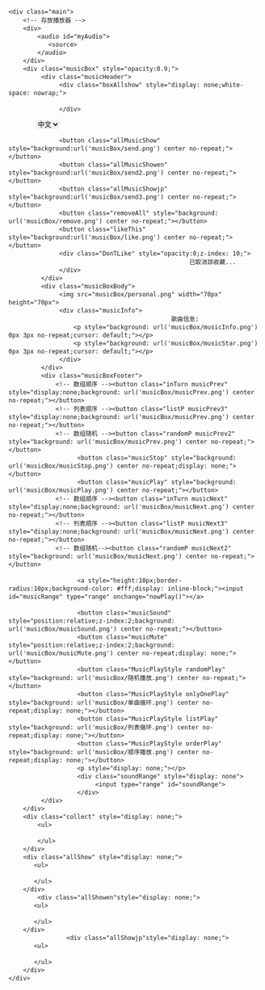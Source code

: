 <!DOCTYPE html>
<html>
<head>
<title>personal_music.html</title>

<meta name="keywords" content="keyword1,keyword2,keyword3">
<meta name="description" content="this is my page">
<meta name="content-type" content="text/html; charset=UTF-8">

<!--<link rel="stylesheet" type="text/css" href="./styles.css">-->
<style type="text/css">
*{border:0;margin: 0;padding: 0}
body{
  background-image:url('image/element.jpg');
  background-size:cover;
}
label { 
    color:white; 
} 
/* div main */
.main{
  padding: 50px 0px 0px 30px;
}
/* bar  */
.musicBoxFooter a input[type='range']{
  -webkit-appearance: none;
  border-radius:20px;
  cursor: pointer;
  position: relative;
  top:-5px;
  width: 120px;
  background:url('music_img/track.png')  no-repeat;
  background-size:0% 100%;
}
/* bar roller */
.musicBoxFooter input[type='range']::-webkit-slider-thumb {
	-webkit-appearance: none;
}
/* bar  */
.musicBoxFooter a input[type='range']::-webkit-slider-runnable-track {
	height: 12px;
    border-radius: 10px; /*round coner*/
    box-shadow: 0 1px 1px #def3f8, inset 0 .125em .125em #0d1112; /*shadow*/
}
.musicBoxFooter input[type='range']:focus {
	outline: none;
}
.musicBoxFooter a input[type=range]::-webkit-slider-thumb {
    -webkit-appearance: none;
    height: 12px;
    width: 12px;
    margin-top: 0px; /*使滑块超出轨道部分的偏移量相等*/
    background: #ffffff; 
    border-radius: 50%; /*外观设置为圆形*/
    border: solid 0.125em rgba(205, 224, 230, 0.5); /*设置边框*/
    box-shadow: 0 .125em .125em #3b4547; /*添加底部阴影*/
    opacity:0.01;
}
/* musicbox */
.musicBox{
   width: 290px;
   height:144px;
   background-color: #404040;
   border-radius: 12px;
   box-shadow: 2px 2px black;
}

/* musicbox head */
.musicHeader{
   height: 40px;
   line-height: 60px;
   text-align: left;
   padding: 0px 20px;
}
.musicHeader button{
   display: inline-block;
   width: 25px;
   height:25px;
   outline: 0;
   cursor: pointer;
}
/* box top */
.boxAllshow{
   width: 130px;
   line-height: 20px;
   background-color: #36c;
   font:15px 'PMingLiU';
   color:#fff;
   border-radius: 5px;
   position:absolute;
   left:245px;
   top:45px;
}
.DonTLike{
   position:absolute;
   left:380px;top:60px;
   font:14px 'PMingLiU';
   width: 120px;
   height:30px;
   line-height: 30px;
   background-color: #36c;
   color:#fff;
   border-radius: 5px;
}

/* box body */
.musicBoxBody{
   height: 70px;
   padding: 0px 10px; 
}
.musicBoxBody img{
   border-radius: 70px;
   cursor: pointer;
}
.musicBoxBody div{
    white-space: nowrap;
    overflow: hidden;
    text-overflow: ellipsis;
    max-width: 160px;
   display: inline-block;
   color:white;
   font-family: 'PMingLiU';
   font-size:14px;
   margin-left: 15px;
   position: relative;
   top:-12px;
}
.musicBoxBody div p{
   display: block;
   height:16px;
   padding-left:15px;
   overflow: hidden;
}
/* box footer */
.musicBoxFooter{
   padding: 10px 0px 10px 10px;
   position: relative;
}
.musicBoxFooter button{
   display: inline-block;
   width: 20px;
   height:20px;
   background-color: #ccc;
   outline: 0;
   cursor: pointer;
}
/* sound range div */
.soundRange{
   position:relative;
   top:-58px;
   left:176px;
   
   width: 90px;
   height:20px;
   line-height:18px;
   background-color: #666;
   border-radius: 3px;
   transform: rotate(-90deg);
   -ms-transform: rotate(-90deg);		
   -webkit-transform: rotate(-90deg);
   -o-transform: rotate(-90deg);		
   -moz-transform: rotate(-90deg);
   z-index: 0;
}

/* sound range */
.soundRange input[type='range']{
   width:60px;
   margin-left:25px; 
   -webkit-appearance: none;
   border-radius:10px;
   cursor: pointer;
   background:url('music_img/track.png')  no-repeat;
   background-size:0% 100%;
}
.soundRange>input[type='range']::-webkit-slider-runnable-track {
	height: 10px;
    border-radius: 10px; 
    box-shadow: 0 1px 1px #def3f8, inset 0 .125em .125em #0d1112; 
}
/* -------------------volune silde---------------------- */
.soundRange input[type=range]::-webkit-slider-thumb {
    -webkit-appearance: none;
    height: 12px;
    width: 12px;
    margin-top: 0px; 
    background: #ffffff; 
    border-radius: 50%; 
    border: solid 0.125em rgba(205, 224, 230, 0.5); 
    box-shadow: 0 .125em .125em #3b4547; 
}

.musicBoxFooter p{
   position: absolute;
   top:-5px;
   right:0px;
   font:15px 'Microsoft JhengHei';
   background-color: #fff;
   border-radius: 3px;
}
/* collect box */
.collect{
    white-space: nowrap;
    overflow: hidden;
    text-overflow: ellipsis;
    max-width: 300px;
   width: 280px;
   height:340px;
   padding:10px 0px;
   background-color: #404040;
   border-radius: 12px;
   box-shadow: 1px 2px black;
   font:16px 'PMingLiU';
   overflow: auto;
}
.collect ul{
   list-style-type: none;
}
.collect ul li{
   height:30px;
   line-height: 30px;
   color:#22CF72;
   border-radius: 12px;
   cursor: pointer;
   overflow: hidden;
   border-bottom: 1px solid #88f; 
   transition:background 1s linear;
   }
.collect ul li img{
   position: relative;
   left:10px;
   top:3px;
   width: 15px;
   height:15px;
   cursor: pointer;
}
.collect ul li a{
   display: inline-block;
   width: 150px;
   padding-left: 20px;
}
.collect ul li:HOVER {
	background-color: #B6C6D5;
	color:#a11;
}
/* show ch music */
.allShow{
   padding:10px 0px;
   position:absolute;
   right:670px;
   top:50px;
   width: 300px;
   height:483px;
   background-color: #404040;
   border-radius: 5px;
   box-shadow: 1px 2px black;
   font:16px 'PMingLiU';
   overflow: auto;
}
.allShow ul{
   list-style-type: none;
}

.allShow ul li{
   height:30px;
   line-height: 30px;
   color:#22CF72;
   border-radius: 12px;
   cursor: pointer;
   overflow: hidden;
   border-bottom: 1px solid #88f; 
   transition:background 1s linear;
   }
.allShow ul li a{
   display: inline-block;
   width: 160px;
   padding-left: 10px;
}
.allShow ul li i{
   margin-left: 15px;
}
.allShow ul li:HOVER {
	background-color: #B6C6D5;
	color:#a11;
}
	/*all show en*/

.allShowen{
    white-space: nowrap;
    overflow: hidden;
    text-overflow: ellipsis;
    max-width: 300px;
   padding:10px 0px;
   position:absolute;
   right:350px;
   top:50px;
   width: 300px;
   height:483px;
   background-color: #404040;
   border-radius: 5px;
   box-shadow: 1px 2px black;
   font:16px 'PMingLiU';
   overflow: auto;
}

.allShowen ul{
   list-style-type: none;
}

.allShowen ul li{
   height:30px;
   line-height: 30px;
   color:#22CF72;
   border-radius: 12px;
   cursor: pointer;
   overflow: hidden;
   border-bottom: 1px solid #88f; 
   transition:background 1s linear;
   }
.allShowen ul li a{
   display: inline-block;
   width: 160px;
   padding-left: 10px;
}
.allShowen ul li i{
   margin-left: 15px;
}
.allShowen ul li:HOVER {
	background-color: #B6C6D5;
	color:#a11;
}
/**/
	/*all show jp*/

.allShowjp{
    white-space: nowrap;
    overflow: hidden;
    text-overflow: ellipsis;
    max-width: 300px;
   padding:10px 0px;
   position:absolute;
   right:10px;
   top:50px;
   width: 320px;
   height:483px;
   background-color: #404040;
   border-radius: 5px;
   box-shadow: 1px 2px black;
   font:16px 'PMingLiU';
   overflow: auto;
}

.allShowjp ul{
   list-style-type: none;
}

.allShowjp ul li{
   height:30px;
   line-height: 30px;
   color:#22CF72;
   border-radius: 12px;
   cursor: pointer;
   overflow: hidden;
   border-bottom: 1px solid #88f; 
   transition:background 1s linear;
   }
.allShowjp ul li a{
   display: inline-block;
   width: 180px;
   padding-left: 10px;
}
.allShowjp ul li i{
   margin-left: 15px;
}
.allShowjp ul li:HOVER {
	background-color: #B6C6D5;
	color:#a11;
}

/* 滚动条样式 */
/* 设置滚动条的样式 */
::-webkit-scrollbar {
    width: 12px;
}
/* 滚动槽 */
::-webkit-scrollbar-track {
    -webkit-box-shadow: inset 0 0 6px rgba(0,0,0,0.3);
    border-radius: 10px;
    overflow: hidden;
}
/* 滚动条滑块 */
::-webkit-scrollbar-thumb {
    border-radius: 20px;
    background: rgba(255,227,132,0.5);
    -webkit-box-shadow: inset 0 0 6px rgba(0,0,0,0.5);
}
::-webkit-scrollbar-thumb:window-inactive {
    background: rgba(255,0,0,0.4);
}
</style>
<script type="text/javascript" src="jQuery/jquery-1.6.4.min.js"></script>
<script type="text/javascript">
   $(function(){
      var musicList=["LOCAL.mp3","走到飛.mp3","每天都是生日.mp3","幹大事.mp3","差不多姑娘.mp3","消愁.mp3","像我這樣的人.mp3","你敢不敢.mp3","小右你是我的女朋友.mp3","Lydia.mp3","月牙灣.mp3","阿拉斯加海湾.mp3","那些年.mp3","時間煮雨.mp3","指望.mp3","Dear Life.mp3","浮誇.mp3","途中.mp3","因為愛情.mp3","認真的雪.mp3","牽心萬苦.mp3","於是長大了以後.mp3","忍者.mp3","夜曲.mp3","可愛女人.mp3","摩天動物園.mp3","佛系少女.mp3","隱形的翅膀.mp3","熱愛105°C的你.mp3","越來越好玩.mp3","沒了妳.mp3,"不是因為天氣晴朗才愛你.mp3];
      var musicStar=["玖壹壹","走到飛","187","頑童MJ116","G.E.M.鄧紫棋","毛不易","毛不易","李芷婷","小右","飛兒樂團","飛兒樂團","菲道爾","胡夏","郁可為","郁可為","郁可為","陳奕迅","黃美珍","陳奕迅","薛之謙","謝和弦","謝和弦","周杰倫","周杰倫","周杰倫","鄧紫棋","馮提莫","張紹涵","阿肆","PYC","高爾軒","王榆諼"]
       var musicListen=["Forever After All.mp3","Cardigan.mp3","Memories.mp3","Shallow.mp3","YOU&I.mp3","Lost Cause.mp3","bad guy.mp3","lovely.mp3","Breathless.mp3","How Far I'll Go.mp3","Speechless.mp3","Flashlight.mp3","Skyscraper.mp3","Firework.mp3","Titanium.mp3","I Wrote a Song Using Only Hate Comments 2.mp3","Peaches.mp3","Hold On.mp3","Yummy.mp3","Lonely.mp3","Intentions.mp3","Purpose.mp3"];
      var musicStaren=["Luke Combs","Taylor Swift","Maroon 5","Lady Gaga,Bradley Cooper","J.R.A","Billie Eilish","Billie Eilish","Billie Eilish,Khalid","Shayne Ward","Alessia Cara","Naomi Scott","Jessie J","Demi Lovato","Madilyn Bailey","Madilyn Bailey","Madilyn Bailey","Justin Bieber","Justin Bieber","Justin Bieber","Justin Bieber","Justin Bieber","Justin Bieber"];
	  var musicListjp=["us.mp3","Prover.mp3","Who I Am.mp3","Tell me.mp3","Drown.mp3","The Love We've Made.mp3","夜に駆ける.mp3","群青.mp3","怪物.mp3","シャルル.mp3","蝶々結び.mp3","Ref rain.mp3","Rokutouseino Yoru.mp3","さよならの今日に.mp3","Remember the Days We're Talking Rubbish in the Twilight.mp3","貓.mp3"];
      var musicStarjp=["Milet","Milet","Milet","Milet","Milet","Milet","YOASOBI","YOASOBI","YOASOBI","バルーン","Aimer","Aimer","Aimer","Aimyon","Aimyon","DISH"];
	  var totallist=[musicList,musicListen,musicListjp];
	  var totalstarlist=[musicStar,musicStaren,musicStarjp];
	  var myAudio=document.getElementById("myAudio");
      myAudio.volume=document.getElementById("soundRange").value/100;
      var nowMusicNum=0;
	  var totalNum=50;
	  var totalNumen=21;
	  var totalNumjp=15;
      //default play first song 
      $("#myAudio source").attr("src","music/"+(musicList[nowMusicNum])+"");
      //display song info
      $(".musicInfo p:eq(0)").text(musicList[nowMusicNum]);/* 歌曲信息 */
      $(".musicInfo p:eq(1)").text(musicStar[nowMusicNum]);/* 歌手信息 */
	  //$(".listPlay").trigger("click");
	  randomTime1=setInterval(function(){
             if(myAudio.currentTime==myAudio.duration){
                 $(".musicNext2").trigger("click");
               }
            },100); 
	  $(".listtype").change(function() {
	  myAudio.pause();
         $(".musicStop").hide();
         $(".musicPlay").show();
	  	  var nameElement = document.getElementById("listtype");
		var listtype = nameElement.value;
		if(listtype=="ch")
		{
		nowMusicNum=0;
		      //default play first song 
		$("#myAudio source").attr("src","music/"+(musicList[nowMusicNum])+"");
		//display song info
		$(".musicInfo p:eq(0)").text(musicList[nowMusicNum]);/* 歌曲信息 */
		$(".musicInfo p:eq(1)").text(musicStar[nowMusicNum]);/* 歌手信息 */
		myAudio.load()
		}
		if(listtype=="en")
		{
		nowMusicNum=0;
		      //default play first song 
		$("#myAudio source").attr("src","music/"+(musicListen[nowMusicNum])+"");
		//display song info
		$(".musicInfo p:eq(0)").text(musicListen[nowMusicNum]);/* 歌曲信息 */
		$(".musicInfo p:eq(1)").text(musicStaren[nowMusicNum]);/* 歌手信息 */
		myAudio.load();
		}
	  	if(listtype=="jp")
		{
		nowMusicNum=0;
		      //default play first song 
		$("#myAudio source").attr("src","music/"+(musicListjp[nowMusicNum])+"");
		//display song info
		$(".musicInfo p:eq(0)").text(musicListjp[nowMusicNum]);/* 歌曲信息 */
		$(".musicInfo p:eq(1)").text(musicStarjp[nowMusicNum]);/* 歌手信息 */
		myAudio.load()
		}
		if(listtype=="self")
		{
         var listLi=$(".collect ul li").length;
         nowMusicNum=0;
         if(listLi==0){/* no收藏 */
		 alert("收藏為空");
		 nameElement.value="ch";
		$("#myAudio source").attr("src","music/"+(musicList[nowMusicNum])+"");
		//display song info
		$(".musicInfo p:eq(0)").text(musicList[nowMusicNum]);/* 歌曲信息 */
		$(".musicInfo p:eq(1)").text(musicStar[nowMusicNum]);/* 歌手信息 */
		myAudio.load()
         }else{

               var musicSrc=$(".collect ul li").eq(nowListliNum).children("a").text();
               $("#myAudio source").attr("src","music/"+musicSrc+"");
               
               $(".musicInfo p:eq(0)").text($(".collect ul li").eq(nowListliNum).children("a").text())
               $(".musicInfo p:eq(1)").text($(".collect ul li").eq(nowListliNum).children("span").text())
               myAudio.load();
         } 
		}
		});
	     /* click play button */
      $(".musicPlay").click(function(){
         $(this).hide();
         $(".musicStop").show();
         myAudio.play();
         /* ------------------同步進度條-------------------- */
         setInterval(function(){
             var myAudio=document.getElementById("myAudio");   //
             var musicRange=document.getElementById("musicRange");  //進度條
             var ValueTime=(myAudio.currentTime/myAudio.duration)*100;
             document.getElementById("musicRange").value=ValueTime;
             musicRange.style.backgroundSize=ValueTime+"% 100%";},1000); 
      });
      $(".musicStop").click(function(){
         $(this).hide();
         $(".musicPlay").show();
         myAudio.pause();
      });
      
      /* 按上一首 */
      $(".musicPrev").click(function(){
         nowMusicNum--;
         
         if(nowMusicNum<0){
         nowMusicNum=totalNum;
         }
         $("#myAudio source").attr("src","music/"+(musicList[nowMusicNum])+"");/* 歌曲链接 */
         $(".musicInfo p:eq(0)").text(musicList[nowMusicNum]);/* 歌曲信息 */
         $(".musicInfo p:eq(1)").text(musicStar[nowMusicNum]);/* 歌手信息 */
         
         myAudio.load();
         $(".musicPlay").trigger("click");
      });
      //random按上一首
      $(".musicPrev2").click(function(){
         var randomNum=Math.random();
		var nameElement = document.getElementById("listtype");
		var listtype = nameElement.value;
		if(listtype =="ch")
		{
         var randomMusicNum=randomNum*musicList.length;
         var nowPlayNum=Math.floor(randomMusicNum);
         $("#myAudio source").attr("src","music/"+(musicList[nowPlayNum])+"");/* 歌曲链接 */
         $(".musicInfo p:eq(0)").text(musicList[nowPlayNum]);/* 歌曲信息 */
         $(".musicInfo p:eq(1)").text(musicStar[nowPlayNum]);/* 歌手信息 */      
         myAudio.load();
         $(".musicPlay").trigger("click");
		 }
		if(listtype =="en")
		{
         var randomMusicNum=randomNum*musicListen.length;
         var nowPlayNum=Math.floor(randomMusicNum);
         $("#myAudio source").attr("src","music/"+(musicListen[nowPlayNum])+"");/* 歌曲链接 */
         $(".musicInfo p:eq(0)").text(musicListen[nowPlayNum]);/* 歌曲信息 */
         $(".musicInfo p:eq(1)").text(musicStaren[nowPlayNum]);/* 歌手信息 */      
         myAudio.load();
         $(".musicPlay").trigger("click");
		 }
		if(listtype =="jp")
		{
         var randomMusicNum=randomNum*musicListjp.length;
         var nowPlayNum=Math.floor(randomMusicNum);
         $("#myAudio source").attr("src","music/"+(musicListjp[nowPlayNum])+"");/* 歌曲链接 */
         $(".musicInfo p:eq(0)").text(musicListjp[nowPlayNum]);/* 歌曲信息 */
         $(".musicInfo p:eq(1)").text(musicStarjp[nowPlayNum]);/* 歌手信息 */      
         myAudio.load();
         $(".musicPlay").trigger("click");
		 }
		if(listtype =="self")
		{
		 var listLi=$(".collect ul li").length;
         var randomMusicNum=randomNum*listLi;
         var nowPlayNum=Math.floor(randomMusicNum);
          var musicSrc=$(".collect ul li").eq(nowPlayNum).children("a").text();
         $("#myAudio source").attr("src","music/"+musicSrc+"");
               
          $(".musicInfo p:eq(0)").text($(".collect ul li").eq(nowPlayNum).children("a").text())
         $(".musicInfo p:eq(1)").text($(".collect ul li").eq(nowPlayNum).children("span").text())
         myAudio.load();
         $(".musicPlay").trigger("click");
		 }
      });
      /* 列表循環下的上一首 */
      
      var nowListliNum=0;
      $(".musicPrev3").click(function(){
		nowListliNum--;
	    var nameElement = document.getElementById("listtype");
		var listtype = nameElement.value;
		if(listtype =="self")
		{
         var listLi=$(".collect ul li").length;
         if(listLi==0){/* no收藏 */
			alert("收藏為空")
         }else{
            if(nowListliNum<=-1){
               nowListliNum=listLi-1;
               }
               var musicSrc=$(".collect ul li").eq(nowListliNum).children("a").text();
               $("#myAudio source").attr("src","music/"+musicSrc+"");
               
               $(".musicInfo p:eq(0)").text($(".collect ul li").eq(nowListliNum).children("a").text())
               $(".musicInfo p:eq(1)").text($(".collect ul li").eq(nowListliNum).children("span").text())
         }
         myAudio.load();
         $(".musicPlay").trigger("click");
		 }
		if(listtype =="cn")
		{
            if(nowListliNum<=-1){
               nowListliNum=totalNum;
               }
         
         $("#myAudio source").attr("src","music/"+(musicList[nowListliNum])+"");/* 歌曲链接 */
         $(".musicInfo p:eq(0)").text(musicList[nowListliNum]);/* 歌曲信息 */
         $(".musicInfo p:eq(1)").text(musicStar[nowListliNum]);/* 歌手信息 */
         
         myAudio.load();
         $(".musicPlay").trigger("click");
		 }
		if(listtype =="en")
		{
            if(nowListliNum<=-1){
               nowListliNum=totalNumen;
               }
         
         $("#myAudio source").attr("src","music/"+(musicListen[nowListliNum])+"");/* 歌曲链接 */
         $(".musicInfo p:eq(0)").text(musicListen[nowListliNum]);/* 歌曲信息 */
         $(".musicInfo p:eq(1)").text(musicStaren[nowListliNum]);/* 歌手信息 */
         
         myAudio.load();
         $(".musicPlay").trigger("click");
		 }
		if(listtype =="jp")
		{
            if(nowListliNum<=-1){
               nowListliNum=totalNumjp;
               }
         
         $("#myAudio source").attr("src","music/"+(musicListjp[nowListliNum])+"");/* 歌曲链接 */
         $(".musicInfo p:eq(0)").text(musicListjp[nowListliNum]);/* 歌曲信息 */
         $(".musicInfo p:eq(1)").text(musicStarjp[nowListliNum]);/* 歌手信息 */
         
         myAudio.load();
         $(".musicPlay").trigger("click");
		 }
      });
      
      /* click下一首按紐 */
      $(".musicNext").click(function(){
         nowMusicNum++;
         var nameElement = document.getElementById("listtype");
		var listtype = nameElement.value;
		if(listtype =="ch")
		{
         if(nowMusicNum>totalNum){
         nowMusicNum=0;
         }
         
         $("#myAudio source").attr("src","music/"+(musicList[nowMusicNum])+"");/* 歌曲链接 */
         $(".musicInfo p:eq(0)").text(musicList[nowMusicNum]);/* 歌曲信息 */
         $(".musicInfo p:eq(1)").text(musicStar[nowMusicNum]);/* 歌手信息 */
         
         myAudio.load();
         $(".musicPlay").trigger("click");
		 }
		 if(listtype =="en")
		{
         if(nowMusicNum>totalNumen){
         nowMusicNum=0;
         }
         
         $("#myAudio source").attr("src","music/"+(musicListen[nowMusicNum])+"");/* 歌曲链接 */
         $(".musicInfo p:eq(0)").text(musicListen[nowMusicNum]);/* 歌曲信息 */
         $(".musicInfo p:eq(1)").text(musicStaren[nowMusicNum]);/* 歌手信息 */
         
         myAudio.load();
         $(".musicPlay").trigger("click");
		 }
		if(listtype =="jp")
		{
         if(nowMusicNum>totalNumjp){
         nowMusicNum=0;
         }
         
         $("#myAudio source").attr("src","music/"+(musicListjp[nowMusicNum])+"");/* 歌曲链接 */
         $(".musicInfo p:eq(0)").text(musicListjp[nowMusicNum]);/* 歌曲信息 */
         $(".musicInfo p:eq(1)").text(musicStarjp[nowMusicNum]);/* 歌手信息 */
         
         myAudio.load();
         $(".musicPlay").trigger("click");
		 }
		if(listtype =="self")////
		{
		var listLi=$(".collect ul li").length;
         if(nowMusicNum>listLi){
         nowMusicNum=0;
         }
          var musicSrc=$(".collect ul li").eq(nowMusicNum).children("a").text();
         $("#myAudio source").attr("src","music/"+musicSrc+"");
               
          $(".musicInfo p:eq(0)").text($(".collect ul li").eq(nowMusicNum).children("a").text())
         $(".musicInfo p:eq(1)").text($(".collect ul li").eq(nowMusicNum).children("span").text())
         myAudio.load();
         $(".musicPlay").trigger("click");
		 }
      });
      //random next
      
      $(".musicNext2").click(function(){
         var randomNum=Math.random();
		var nameElement = document.getElementById("listtype");
		var listtype = nameElement.value;
		if(listtype =="ch")
		{
         var randomMusicNum=randomNum*musicList.length;
         var nowPlayNum=Math.floor(randomMusicNum);
         $("#myAudio source").attr("src","music/"+(musicList[nowPlayNum])+"");/* 歌曲链接 */
         $(".musicInfo p:eq(0)").text(musicList[nowPlayNum]);/* 歌曲信息 */
         $(".musicInfo p:eq(1)").text(musicStar[nowPlayNum]);/* 歌手信息 */      
         myAudio.load();
         $(".musicPlay").trigger("click");
		 }
		if(listtype =="en")
		{
         var randomMusicNum=randomNum*musicListen.length;
         var nowPlayNum=Math.floor(randomMusicNum);
         $("#myAudio source").attr("src","music/"+(musicListen[nowPlayNum])+"");/* 歌曲链接 */
         $(".musicInfo p:eq(0)").text(musicListen[nowPlayNum]);/* 歌曲信息 */
         $(".musicInfo p:eq(1)").text(musicStaren[nowPlayNum]);/* 歌手信息 */      
         myAudio.load();
         $(".musicPlay").trigger("click");
		 }
		if(listtype =="jp")
		{
         var randomMusicNum=randomNum*musicListjp.length;
         var nowPlayNum=Math.floor(randomMusicNum);
         $("#myAudio source").attr("src","music/"+(musicListjp[nowPlayNum])+"");/* 歌曲链接 */
         $(".musicInfo p:eq(0)").text(musicListjp[nowPlayNum]);/* 歌曲信息 */
         $(".musicInfo p:eq(1)").text(musicStarjp[nowPlayNum]);/* 歌手信息 */      
         myAudio.load();
         $(".musicPlay").trigger("click");
		 }
		if(listtype =="self")
		{
		 var listLi=$(".collect ul li").length;
         var randomMusicNum=randomNum*listLi;
         var nowPlayNum=Math.floor(randomMusicNum);
          var musicSrc=$(".collect ul li").eq(nowPlayNum).children("a").text();
         $("#myAudio source").attr("src","music/"+musicSrc+"");
               
          $(".musicInfo p:eq(0)").text($(".collect ul li").eq(nowPlayNum).children("a").text())
         $(".musicInfo p:eq(1)").text($(".collect ul li").eq(nowPlayNum).children("span").text())
         myAudio.load();
         $(".musicPlay").trigger("click");
		 }
      });
      
      //list next
      $(".musicNext3").click(function(){
	  var nameElement = document.getElementById("listtype");
		var listtype = nameElement.value;
		if(listtype =="self")
		{
         var listLi=$(".collect ul li").length;
         nowListliNum++;
         if(listLi==0){/* no收藏 */
		 alert("收藏為空")
         }else{
            if(nowListliNum>=listLi){
               nowListliNum=0;
               }
               var musicSrc=$(".collect ul li").eq(nowListliNum).children("a").text();
               $("#myAudio source").attr("src","music/"+musicSrc+"");
               
               $(".musicInfo p:eq(0)").text($(".collect ul li").eq(nowListliNum).children("a").text())
               $(".musicInfo p:eq(1)").text($(".collect ul li").eq(nowListliNum).children("span").text())
               myAudio.load();
               $(".musicPlay").trigger("click");
         } 
		 }
		 if(listtype =="ch")
		{
         var listLi=$(".allShow ul li").length;
         nowListliNum++;
         if(listLi==0){/* no收藏 */
		 alert("收藏為空")
         }else{
            if(nowListliNum>=listLi){
               nowListliNum=0;
               }
               var musicSrc=$(".allShow ul li").eq(nowListliNum).children("a").text();
               $("#myAudio source").attr("src","music/"+musicSrc+"");
               
               $(".musicInfo p:eq(0)").text($(".allShow ul li").eq(nowListliNum).children("a").text())
               $(".musicInfo p:eq(1)").text($(".allShow ul li").eq(nowListliNum).children("span").text())
               myAudio.load();
               $(".musicPlay").trigger("click");
         } 
		 }
		 		 if(listtype =="en")
		{
         var listLi=$(".allShowen ul li").length;
         nowListliNum++;
         if(listLi==0){/* no收藏 */
		 alert("收藏為空")
         }else{
            if(nowListliNum>=listLi){
               nowListliNum=0;
               }
               var musicSrc=$(".allShowen ul li").eq(nowListliNum).children("a").text();
               $("#myAudio source").attr("src","music/"+musicSrc+"");
               
               $(".musicInfo p:eq(0)").text($(".allShowen ul li").eq(nowListliNum).children("a").text())
               $(".musicInfo p:eq(1)").text($(".allShowen ul li").eq(nowListliNum).children("span").text())
               myAudio.load();
               $(".musicPlay").trigger("click");
         } 
		 }
		 if(listtype =="jp")
		{
         var listLi=$(".allShowjp ul li").length;
         nowListliNum++;
         if(listLi==0){/* no收藏 */
		 alert("收藏為空")
         }else{
            if(nowListliNum>=listLi){
               nowListliNum=0;
               }
               var musicSrc=$(".allShowjp ul li").eq(nowListliNum).children("a").text();
               $("#myAudio source").attr("src","music/"+musicSrc+"");
               
               $(".musicInfo p:eq(0)").text($(".allShowjp ul li").eq(nowListliNum).children("a").text())
               $(".musicInfo p:eq(1)").text($(".allShowjp ul li").eq(nowListliNum).children("span").text())
               myAudio.load();
               $(".musicPlay").trigger("click");
         } 
		 }
      });
      
         /* 点击音量切换到静音 */
         $(".musicSound").click(function(){
            $(this).hide()
            $(".musicMute").show();
            myAudio.muted=true;
            document.getElementById("soundRange").value=0;
            myAudio.volume=0;
         })
         /* 点击静音切换到音量 */
         $(".musicMute").click(function(){
            $(this).hide()
            $(".musicSound").show();
            myAudio.muted=false;
            document.getElementById("soundRange").value=40;
            myAudio.volume=0.4;
         })
         /* 鼠标悬浮在音量图标上时显示音量条 */
         $(".musicMute,.musicSound,.soundRange").hover(function(){
            $(".soundRange").toggle();
         })
         
         /* 改变音量 */
         $(".soundRange input[type='range']").mousemove(function(){
             myAudio.volume=document.getElementById("soundRange").value/100;
             if(myAudio.volume==0){
                $(".musicSound").hide();
                $(".musicMute").show();
             }else{
                $(".musicSound").show();
                $(".musicMute").hide();
             }
         });
         /* 在静音下改变音量后变为非静音状态 */
         $(".soundRange input[type='range']").change(function(){
             myAudio.muted=false;
         })
         
         /* 收藏音乐 */
         $(".likeThis").click(function(){
             //$(".musicInfo p:eq(0)").text()   //歌曲信息
             //$(".musicInfo p:eq(1)").text()   //歌手信息
             $(".collect").fadeIn(1000);
             if(window.confirm("確定收藏?")){
                  $(".collect ul").append("<li><img src='musicBox/remove.png'><a>"+$(".musicInfo p:eq(0)").text()+"</a><span>"+$(".musicInfo p:eq(1)").text()+"</span></li>");        
             }else{
                  $(".DonTLike").animate({"opacity":"1"},400).delay(1500).animate({"opacity":"0"},400);
             }
         });
         //显示是否删除收藏夹音乐提示
         $(".likeThis").hover(function(){
            $(".boxAllshow").text("收藏正在播放music").toggle();
         })
         /* 删除此音乐 */
         $(".collect ul li img").live('click',function(){
            if(window.confirm("確定刪除?")){
                $(this).parent().remove();
            }
         })
         //是否删除所有收藏
         $(".removeAll").click(function(){
            if(window.confirm("清空收藏?")){
                $(".collect ul").empty();
                $(".collect").fadeOut(1000);
            }
         })
         //show是否删除收藏
         $(".removeAll").hover(function(){
            $(".boxAllshow").text("刪除收藏").toggle();
         })
         /* 收藏list click play */
         $(".collect ul li").live('click',function(){
		 var nameElement = document.getElementById("listtype");
		var listtype = nameElement.value;
			nameElement.value="self";
            var musicSrc=$(this).children("a").text();
            $("#myAudio source").attr("src","music/"+musicSrc+"");
            
            $(".musicInfo p:eq(0)").text($(this).children("a").text())
            $(".musicInfo p:eq(1)").text($(this).children("span").text())
            
            myAudio.load();
            $(".musicPlay").trigger("click");
         });
         /* 点击显示全部音乐时 */
         $(".allMusicShow").toggle(function(){
            $(".allShow").fadeIn(1000);
         },function(){
            $(".allShow").fadeOut(1000);
         })
	 $(".allMusicShowen").toggle(function(){
            $(".allShowen").fadeIn(1000);
         },function(){
            $(".allShowen").fadeOut(1000);
         })
		 	 $(".allMusicShowjp").toggle(function(){
            $(".allShowjp").fadeIn(1000);
         },function(){
            $(".allShowjp").fadeOut(1000);
         })
         //mouse hover show
         $(".allMusicShow").hover(function(){
            $(".boxAllshow").text("顯示中文歌庫").toggle();
         })
		 $(".allMusicShowen").hover(function(){
            $(".boxAllshow").text("顯示英文歌庫").toggle();
         })
	   		 $(".allMusicShowjp").hover(function(){
            $(".boxAllshow").text("顯示日文歌庫").toggle();
         })
         /* click show ch list */
         $(".allShow ul li").live('click',function(){
		 		var nameElement = document.getElementById("listtype");
		var listtype = nameElement.value;
			nameElement.value="ch";
            var musicSrc=$(this).children("a").text();
			nowListliNum=musicList.indexOf(musicSrc);
            $("#myAudio source").attr("src","music/"+musicSrc+"");
            
            $(".musicInfo p:eq(0)").text($(this).children("a").text())
            $(".musicInfo p:eq(1)").text($(this).children("span").text())
            
            myAudio.load();
            $(".musicPlay").trigger("click");
         });
		 /* click all en list to play */
		$(".allShowen ul li").live('click',function(){
				 		var nameElement = document.getElementById("listtype");
		var listtype = nameElement.value;
			nameElement.value="en";
            var musicSrc=$(this).children("a").text();
			nowListliNum=musicListen.indexOf(musicSrc);
            $("#myAudio source").attr("src","music/"+musicSrc+"");           
            $(".musicInfo p:eq(0)").text($(this).children("a").text())
            $(".musicInfo p:eq(1)").text($(this).children("span").text())
            myAudio.load();
            $(".musicPlay").trigger("click");
         });
		 		 /* click all jp list to play */
		$(".allShowjp ul li").live('click',function(){
				 		var nameElement = document.getElementById("listtype");
		var listtype = nameElement.value;
			nameElement.value="jp";
            var musicSrc=$(this).children("a").text();
			nowListliNum=musicListjp.indexOf(musicSrc);
            $("#myAudio source").attr("src","music/"+musicSrc+"");           
            $(".musicInfo p:eq(0)").text($(this).children("a").text())
            $(".musicInfo p:eq(1)").text($(this).children("span").text())
            myAudio.load();
            $(".musicPlay").trigger("click");
         });
         for(var i=0;i<totalNum+1;i++){
                (function(k){
                    $(".allShow ul").append("<li><i>"+(i+1)+".</i><a>"+totallist[0][i]+"</a><span>"+totalstarlist[0][i]+"</span>")
                })(i)
            }
		for(var i=0;i<totalNumen+1;i++){
                (function(k){
                    $(".allShowen ul").append("<li><i>"+(i+1)+".</i><a>"+totallist[1][i]+"</a><span>"+totalstarlist[1][i]+"</span>")
                })(i)
            }
		for(var i=0;i<totalNumjp+1;i++){
                (function(k){
                    $(".allShowjp ul").append("<li><i>"+(i+1)+".</i><a>"+totallist[2][i]+"</a><span>"+totalstarlist[2][i]+"</span>")
                })(i)
            }
			var randomTime1,listTime;
/*------------ 点击随机播放    切换到    单曲循环     以及悬浮显示的提醒   ---------------*/
         $(".randomPlay").click(function(){//inTurn
            $(".MusicPlayStyle").hide().eq(1).show();
            $(".randomP").show();       //将数组中的歌曲   随机取得数据然后  单曲循环  播放
            $(".inTurn").hide();          
            $(".listP").hide();
            //清除随机播放切换到下一首的定时器
            clearInterval(randomTime1);
            //给音乐播放器添加loop属性   使其单曲循环
            $("#myAudio").attr("loop","loop");
         })
         $(".randomPlay").hover(function(){
            $(".musicBoxFooter p").text("Random play").toggle();
         })
-/* ----------点击单曲循环  切换到  列表循环   以及悬浮显示的提醒 ------------*/
         $(".onlyOnePlay").click(function(){//listP
            $(".MusicPlayStyle").hide().eq(2).show();
            $(".randomP").hide();
            $(".inTurn").hide();
            $(".listP").show();         //将收藏夹中的的歌曲   循环  播放
            //切换到列表循环时要去除loop属性,不让其单曲循环
            $("#myAudio").removeAttr("loop");
            //添加定时器,按照列表循环播放
            listTime=setInterval(function(){
             if(myAudio.currentTime==myAudio.duration){
                 $(".musicNext3").trigger("click");
             }
             },100);
         })
         $(".onlyOnePlay").hover(function(){
            $(".musicBoxFooter p").text("Single cycle").toggle();
         })
/*----------- 点击列表循环  切换到  顺序播放   以及悬浮显示的提醒 ----------*/
         $(".listPlay").click(function(){//inTurn
            $(".MusicPlayStyle").hide().eq(0).show();
            $(".randomP").show();      //将数组中的歌曲  取得数据然后  循环  播放
            $(".inTurn").hide();
            $(".listP").hide();
            //清除列表循环的定时器  下一首
            clearInterval(listTime);
            
            /* 顺序播放的定时器 */
            randomTime1=setInterval(function(){
             if(myAudio.currentTime==myAudio.duration){
                 $(".musicNext2").trigger("click");
               }
            },100); 
         })
         $(".listPlay").hover(function(){
            $(".musicBoxFooter p").text("list cycle").toggle();
         })
		 $(".musicBoxBody img").hover(function(){
            $(".boxAllshow").text("Show/Hide 收藏list").toggle();
         })

 	    $(".musicBoxBody img").click(function(){
			if($(".collect").is(":hidden")){
                $(".collect").fadeIn(1000);
            }else{
                $(".collect").fadeOut(500);
            }
         });
    })

    
    /* ------------------同步進度-------------------- */ 
     function nowPlay(){
        var musicRange=document.getElementById("musicRange");
        musicRange.style.backgroundSize=musicRange.value+"% 100%";
        myAudio.currentTime=musicRange.value*myAudio.duration/100;
     }
</script>
</head>

	<div class="main">
		<!-- 存放播放器 -->
		<div>
			<audio id="myAudio">
			   <source>
			</audio>
		</div>
		<div class="musicBox" style="opacity:0.9;">
		     <div class="musicHeader">
		          <div class="boxAllshow" style="display: none;white-space: nowrap;">
		                                            
		          </div>
				
  <label for="playlisttype">play list</label>
  <select class="listtype" id="listtype">
    <option value="ch">中文</option>
    <option value="en">英文</option>
    <option value="jp">日文</option>
    <option value="self">收藏</option>
  </select>


		          <button class="allMusicShow" style="background:url('musicBox/send.png') center no-repeat;"></button>
				  <button class="allMusicShowen" style="background:url('musicBox/send2.png') center no-repeat;"></button>
				  <button class="allMusicShowjp" style="background:url('musicBox/send3.png') center no-repeat;"></button>
				  <button class="removeAll" style="background: url('musicBox/remove.png') center no-repeat;"></button>
		          <button class="likeThis" style="background:url('musicBox/like.png') center no-repeat;"></button>
		          <div class="DonTLike" style="opacity:0;z-index: 10;">
		                                              已取消該收藏...
		          </div>
		     </div>
		     <div class="musicBoxBody">
		          <img src="musicBox/personal.png" width="70px" height="70px">
		          <div class="musicInfo">
		                                         歌曲信息:
		              <p style="background: url('musicBox/musicInfo.png') 0px 3px no-repeat;cursor: default;"></p>
		              <p style="background: url('musicBox/musicStar.png') 0px 3px no-repeat;cursor: default;"></p>
		          </div>
		     </div>
		     <div class="musicBoxFooter">
		         <!-- 数组顺序 --><button class="inTurn musicPrev" style="display:none;background: url('musicBox/musicPrev.png') center no-repeat;"></button>
		         <!-- 列表顺序 --><button class="listP musicPrev3" style="display:none;background: url('musicBox/musicPrev.png') center no-repeat;"></button>
		         <!-- 数组随机 --><button class="randomP musicPrev2" style="background: url('musicBox/musicPrev.png') center no-repeat;"></button>
		               <button class="musicStop" style="background: url('musicBox/musicStop.png') center no-repeat;display: none;"></button>
		               <button class="musicPlay" style="background: url('musicBox/musicPlay.png') center no-repeat;"></button>
		         <!-- 数组顺序 --><button class="inTurn musicNext" style="display:none;background: url('musicBox/musicNext.png') center no-repeat;"></button>
		         <!-- 列表顺序 --><button class="listP musicNext3" style="display:none;background: url('musicBox/musicNext.png') center no-repeat;"></button>
		         <!-- 数组随机--><button class="randomP musicNext2" style="background: url('musicBox/musicNext.png') center no-repeat;"></button>
		               	
		               <a style="height:10px;border-radius:10px;background-color: #fff;display: inline-block;"><input id="musicRange" type="range" onchange="nowPlay()"></a>
		               
		               <button class="musicSound" style="position:relative;z-index:2;background: url('musicBox/musicSound.png') center no-repeat;"></button>
		               <button class="musicMute" style="position:relative;z-index:2;background: url('musicBox/musicMute.png') center no-repeat;display: none;"></button> 
		               <button class="MusicPlayStyle randomPlay" style="background: url('musicBox/随机播放.png') center no-repeat;"></button>
		               <button class="MusicPlayStyle onlyOnePlay" style="background: url('musicBox/单曲循环.png') center no-repeat;display: none;"></button>
		               <button class="MusicPlayStyle listPlay" style="background: url('musicBox/列表循环.png') center no-repeat;display: none;"></button>
		               <button class="MusicPlayStyle orderPlay" style="background: url('musicBox/顺序播放.png') center no-repeat;display: none;"></button>
		               <p style="display: none;"></p>
		               <div class="soundRange" style="display: none">
		                    <input type="range" id="soundRange">
		               </div>
		     </div>
		</div>
		<div class="collect" style="display: none;">
		    <ul>
		        
		    </ul>
		</div>
		<div class="allShow" style="display: none;">
		   <ul>
		      
		   </ul>
		</div>
			<div class="allShowen"style="display: none;">
		   <ul>
		      
		   </ul>
		</div>
					<div class="allShowjp"style="display: none;">
		   <ul>
		      
		   </ul>
		</div>
	</div>
</body>
</html>
